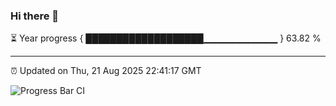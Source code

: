 ### Hi there 👋

⏳ Year progress { ███████████████████▁▁▁▁▁▁▁▁▁▁▁ } 63.82 %

---

⏰ Updated on Thu, 21 Aug 2025 22:41:17 GMT

![Progress Bar CI](https://github.com/IshwaranRudhara/GIT-ACTION/workflows/Progress%20Bar%20CI/badge.svg)
